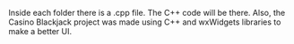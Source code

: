 Inside each folder there is a .cpp file. The C++ code will be there. 
Also, the Casino Blackjack project was made using C++ and wxWidgets libraries to make a better UI.
